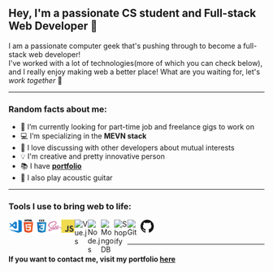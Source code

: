 ## Hey, I'm a passionate CS student and Full-stack Web Developer 👋
I am a passionate computer geek that's pushing through to become a full-stack web developer! <br />
I've worked with a lot of technologies(more of which you can check below), and I really enjoy making web a better place!
What are you waiting for, let's *work together* :telescope:

---

### Random facts about me:
+ :wrench: I’m currently looking for part-time job and freelance gigs to work on
+ :computer: I’m specializing in the **MEVN stack**
+ :speech_balloon: I love discussing with other developers about mutual interests
+ :bulb: I'm creative and pretty innovative person
+ :books: I have **[portfolio](https://www.lexpeartha.com/)**
+ :guitar: I also play acoustic guitar

---

### Tools I use to bring web to life:
<img align="left" alt="Visual Studio Code" width="26px" src="https://raw.githubusercontent.com/github/explore/80688e429a7d4ef2fca1e82350fe8e3517d3494d/topics/visual-studio-code/visual-studio-code.png" />
<img align="left" alt="HTML5" width="26px" src="https://raw.githubusercontent.com/github/explore/80688e429a7d4ef2fca1e82350fe8e3517d3494d/topics/html/html.png" />
<img align="left" alt="CSS3" width="26px" src="https://raw.githubusercontent.com/github/explore/80688e429a7d4ef2fca1e82350fe8e3517d3494d/topics/css/css.png" />
<img align="left" alt="Sass" width="26px" src="https://raw.githubusercontent.com/github/explore/80688e429a7d4ef2fca1e82350fe8e3517d3494d/topics/sass/sass.png" />
<img align="left" alt="JavaScript" width="26px" src="https://raw.githubusercontent.com/github/explore/80688e429a7d4ef2fca1e82350fe8e3517d3494d/topics/javascript/javascript.png" />
<img align="left" alt="Vue.js" width="26px" src="https://vuejs.org/images/logo.png" />
<img align="left" alt="Node.js" width="26px" src="https://pluralsight.imgix.net/paths/path-icons/nodejs-601628d09d.png" />
<img align="left" alt="MongoDB" width="26px" src="https://miro.medium.com/max/3200/1*DiNIG4Bfpm65_wwXf_JwMA.png" />
<img align="left" alt="Shopify" width="26px" src="https://cdn.shopify.com/assets/images/logos/shopify-bag.png" />
<img align="left" alt="Git" width="26px" src="https://avatars3.githubusercontent.com/u/18133?s=200&v=4" />
<img align="left" alt="GitHub" width="26px" src="https://raw.githubusercontent.com/github/explore/78df643247d429f6cc873026c0622819ad797942/topics/github/github.png" />

<br />
<br />

---

#### If you want to contact me, visit my portfolio [here](https://www.lexpeartha.com/)
